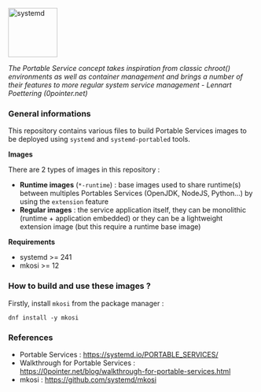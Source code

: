<p><img src="https://upload.wikimedia.org/wikipedia/commons/3/33/Systemd-logo.svg" title="systemd" align="top" height=100 /></p>

*The Portable Service concept takes inspiration from classic chroot() environments as well as container management and brings a number of their features to more regular system service management - Lennart Poettering (0pointer.net)*

### General informations

This repository contains various files to build Portable Services images to be deployed using `systemd` and `systemd-portabled` tools.

**Images**

There are 2 types of images in this repository :

  - **Runtime images** (`*-runtime`) : base images used to share runtime(s) between multiples Portables Services (OpenJDK, NodeJS, Python...) by using the `extension` feature
  - **Regular images** : the service application itself, they can be monolithic (runtime + application embedded) or they can be a lightweight extension image (but this require a runtime base image)

**Requirements**

- systemd >= 241
- mkosi >= 12

### How to build and use these images ?

Firstly, install `mkosi` from the package manager :

```shell
dnf install -y mkosi
```

### References

* Portable Services : https://systemd.io/PORTABLE_SERVICES/
* Walkthrough for Portable Services : https://0pointer.net/blog/walkthrough-for-portable-services.html
* mkosi : https://github.com/systemd/mkosi
